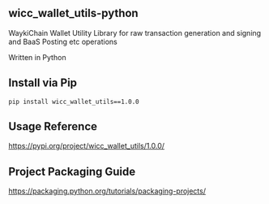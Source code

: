 ## wicc_wallet_utils-python
WaykiChain Wallet Utility Library for raw transaction generation and signing and BaaS Posting etc operations

Written in Python

## Install via Pip
```
pip install wicc_wallet_utils==1.0.0
```

## Usage Reference
https://pypi.org/project/wicc_wallet_utils/1.0.0/

## Project Packaging Guide
https://packaging.python.org/tutorials/packaging-projects/